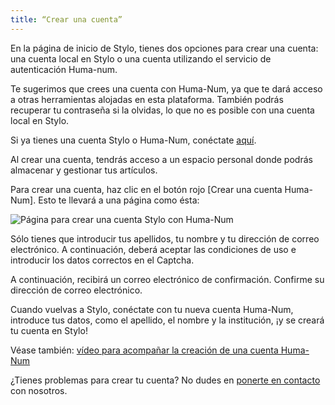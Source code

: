 ```yaml
---
title: “Crear una cuenta”
---
```


En la página de inicio de Stylo, tienes dos opciones para crear una cuenta: una cuenta local en Stylo o una cuenta utilizando el servicio de autenticación Huma-num.

Te sugerimos que crees una cuenta con Huma-Num, ya que te dará acceso a otras herramientas alojadas en esta plataforma. También podrás recuperar tu contraseña si la olvidas, lo que no es posible con una cuenta local en Stylo.

Si ya tienes una cuenta Stylo o Huma-Num, conéctate [aquí](https://stylo.huma-num.fr/).

Al crear una cuenta, tendrás acceso a un espacio personal donde podrás almacenar y gestionar tus artículos. 

Para crear una cuenta, haz clic en el botón rojo [Crear una cuenta Huma-Num]. Esto te llevará a una página como ésta: 

![Página para crear una cuenta Stylo con Huma-Num](/uploads/images/refonte_doc/Huma-Num.png)

Sólo tienes que introducir tus apellidos, tu nombre y tu dirección de correo electrónico. A continuación, deberá aceptar las condiciones de uso e introducir los datos correctos en el Captcha. 

A continuación, recibirá un correo electrónico de confirmación. Confirme su dirección de correo electrónico.

Cuando vuelvas a Stylo, conéctate con tu nueva cuenta Huma-Num, introduce tus datos, como el apellido, el nombre y la institución, ¡y se creará tu cuenta en Stylo!

Véase también: [vídeo para acompañar la creación de una cuenta Huma-Num](/es/escenarios_uso/cuenta-humanum)

¿Tienes problemas para crear tu cuenta? No dudes en [ponerte en contacto](/es/contacts.md) con nosotros.
